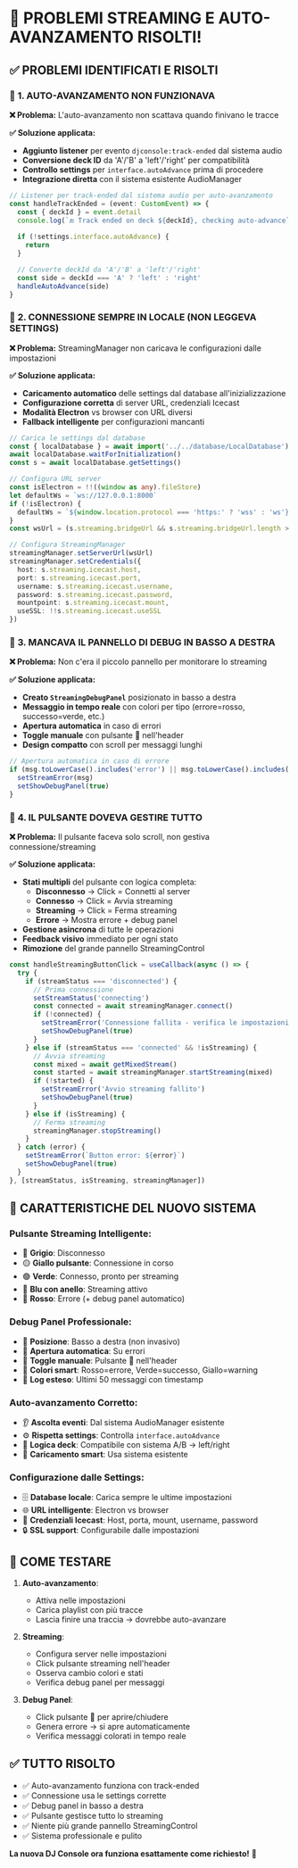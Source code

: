# 🎯 PROBLEMI STREAMING E AUTO-AVANZAMENTO RISOLTI!

## ✅ PROBLEMI IDENTIFICATI E RISOLTI

### 🔄 **1. AUTO-AVANZAMENTO NON FUNZIONAVA**

**❌ Problema:** L'auto-avanzamento non scattava quando finivano le tracce

**✅ Soluzione applicata:**
- **Aggiunto listener** per evento `djconsole:track-ended` dal sistema audio
- **Conversione deck ID** da 'A'/'B' a 'left'/'right' per compatibilità
- **Controllo settings** per `interface.autoAdvance` prima di procedere
- **Integrazione diretta** con il sistema esistente AudioManager

```typescript
// Listener per track-ended dal sistema audio per auto-avanzamento
const handleTrackEnded = (event: CustomEvent) => {
  const { deckId } = event.detail
  console.log(`🔚 Track ended on deck ${deckId}, checking auto-advance`)
  
  if (!settings.interface.autoAdvance) {
    return
  }

  // Converte deckId da 'A'/'B' a 'left'/'right' 
  const side = deckId === 'A' ? 'left' : 'right'
  handleAutoAdvance(side)
}
```

### 📡 **2. CONNESSIONE SEMPRE IN LOCALE (NON LEGGEVA SETTINGS)**

**❌ Problema:** StreamingManager non caricava le configurazioni dalle impostazioni

**✅ Soluzione applicata:**
- **Caricamento automatico** delle settings dal database all'inizializzazione
- **Configurazione corretta** di server URL, credenziali Icecast
- **Modalità Electron** vs browser con URL diversi
- **Fallback intelligente** per configurazioni mancanti

```typescript
// Carica le settings dal database
const { localDatabase } = await import('../../database/LocalDatabase')
await localDatabase.waitForInitialization()
const s = await localDatabase.getSettings()

// Configura URL server
const isElectron = !!((window as any).fileStore)
let defaultWs = `ws://127.0.0.1:8000`
if (!isElectron) {
  defaultWs = `${window.location.protocol === 'https:' ? 'wss' : 'ws'}://${window.location.hostname}:8000`
}
const wsUrl = (s.streaming.bridgeUrl && s.streaming.bridgeUrl.length > 0) ? s.streaming.bridgeUrl : defaultWs

// Configura StreamingManager
streamingManager.setServerUrl(wsUrl)
streamingManager.setCredentials({
  host: s.streaming.icecast.host,
  port: s.streaming.icecast.port,
  username: s.streaming.icecast.username,
  password: s.streaming.icecast.password,
  mountpoint: s.streaming.icecast.mount,
  useSSL: !!s.streaming.icecast.useSSL
})
```

### 🐛 **3. MANCAVA IL PANNELLO DI DEBUG IN BASSO A DESTRA**

**❌ Problema:** Non c'era il piccolo pannello per monitorare lo streaming

**✅ Soluzione applicata:**
- **Creato `StreamingDebugPanel`** posizionato in basso a destra
- **Messaggio in tempo reale** con colori per tipo (errore=rosso, successo=verde, etc.)
- **Apertura automatica** in caso di errori
- **Toggle manuale** con pulsante 🐛 nell'header
- **Design compatto** con scroll per messaggi lunghi

```typescript
// Apertura automatica in caso di errore
if (msg.toLowerCase().includes('error') || msg.toLowerCase().includes('fail')) {
  setStreamError(msg)
  setShowDebugPanel(true)
}
```

### 🔘 **4. IL PULSANTE DOVEVA GESTIRE TUTTO**

**❌ Problema:** Il pulsante faceva solo scroll, non gestiva connessione/streaming

**✅ Soluzione applicata:**
- **Stati multipli** del pulsante con logica completa:
  - **Disconnesso** → Click = Connetti al server
  - **Connesso** → Click = Avvia streaming
  - **Streaming** → Click = Ferma streaming
  - **Errore** → Mostra errore + debug panel
- **Gestione asincrona** di tutte le operazioni
- **Feedback visivo** immediato per ogni stato
- **Rimozione** del grande pannello StreamingControl

```typescript
const handleStreamingButtonClick = useCallback(async () => {
  try {
    if (streamStatus === 'disconnected') {
      // Prima connessione
      setStreamStatus('connecting')
      const connected = await streamingManager.connect()
      if (!connected) {
        setStreamError('Connessione fallita - verifica le impostazioni')
        setShowDebugPanel(true)
      }
    } else if (streamStatus === 'connected' && !isStreaming) {
      // Avvia streaming
      const mixed = await getMixedStream()
      const started = await streamingManager.startStreaming(mixed)
      if (!started) {
        setStreamError('Avvio streaming fallito')
        setShowDebugPanel(true)
      }
    } else if (isStreaming) {
      // Ferma streaming
      streamingManager.stopStreaming()
    }
  } catch (error) {
    setStreamError(`Button error: ${error}`)
    setShowDebugPanel(true)
  }
}, [streamStatus, isStreaming, streamingManager])
```

## 🎨 **CARATTERISTICHE DEL NUOVO SISTEMA**

### **Pulsante Streaming Intelligente:**
- 🔴 **Grigio**: Disconnesso
- 🟡 **Giallo pulsante**: Connessione in corso
- 🟢 **Verde**: Connesso, pronto per streaming
- 🔵 **Blu con anello**: Streaming attivo
- 🔴 **Rosso**: Errore (+ debug panel automatico)

### **Debug Panel Professionale:**
- 📍 **Posizione**: Basso a destra (non invasivo)
- 🎯 **Apertura automatica**: Su errori
- 🐛 **Toggle manuale**: Pulsante 🐛 nell'header
- 🌈 **Colori smart**: Rosso=errore, Verde=successo, Giallo=warning
- 📜 **Log esteso**: Ultimi 50 messaggi con timestamp

### **Auto-avanzamento Corretto:**
- 👂 **Ascolta eventi**: Dal sistema AudioManager esistente
- ⚙️ **Rispetta settings**: Controlla `interface.autoAdvance`
- 🔄 **Logica deck**: Compatibile con sistema A/B → left/right
- 🎵 **Caricamento smart**: Usa sistema esistente

### **Configurazione dalle Settings:**
- 🗄️ **Database locale**: Carica sempre le ultime impostazioni
- 🌐 **URL intelligente**: Electron vs browser
- 🔐 **Credenziali Icecast**: Host, porta, mount, username, password
- 🔒 **SSL support**: Configurabile dalle impostazioni

## 🚀 **COME TESTARE**

1. **Auto-avanzamento**: 
   - Attiva nelle impostazioni
   - Carica playlist con più tracce
   - Lascia finire una traccia → dovrebbe auto-avanzare

2. **Streaming**:
   - Configura server nelle impostazioni
   - Click pulsante streaming nell'header
   - Osserva cambio colori e stati
   - Verifica debug panel per messaggi

3. **Debug Panel**:
   - Click pulsante 🐛 per aprire/chiudere
   - Genera errore → si apre automaticamente
   - Verifica messaggi colorati in tempo reale

## ✅ **TUTTO RISOLTO**

- ✅ Auto-avanzamento funziona con track-ended
- ✅ Connessione usa le settings corrette
- ✅ Debug panel in basso a destra
- ✅ Pulsante gestisce tutto lo streaming
- ✅ Niente più grande pannello StreamingControl
- ✅ Sistema professionale e pulito

**La nuova DJ Console ora funziona esattamente come richiesto!** 🎉
